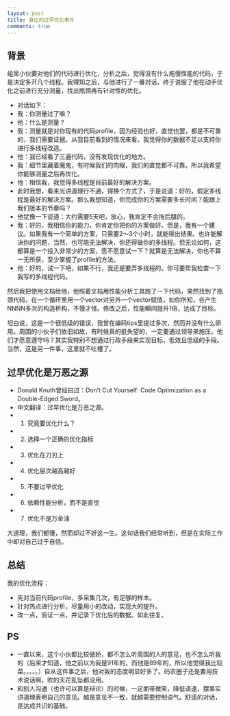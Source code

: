 ```yaml
---
layout: post
title: 身边的过早优化事件
comments: true
---
```


## 背景
组里小伙要对他们的代码进行优化，分析之后，觉得没有什么拖慢性能的代码，于是决定多开几个线程。我得知之后，与他进行了一番对话，终于说服了他在动手优化之前进行充分测量，找出瓶颈再有针对性的优化。

- 对话如下：
- 我：你测量过了嘛？
- 他：什么是测量？
- 我：测量就是对你现有的代码profile，因为经验也好，直觉也罢，都是不可靠的，我们需要证据。从我目前看到的情况来看，我觉得你的数据不足以支持你进行多线程改造。
- 他：我已经看了三遍代码，没有发现优化的地方。
- 我：细节里藏着魔鬼，有时候我们的肉眼，我们的直觉都不可靠。所以我希望你能够测量之后再优化。
- 他：相信我，我觉得多线程是目前最好的解决方案。
- 此时我想，看来光讲道理行不通，得换个方式了，于是说道：好的，假定多线程是最好的解决方案。那么我想知道，你完成你的方案需要多长时间？能跟上我们版本的节奏吗？
- 他犹豫一下说道：大约需要5天吧，放心，我肯定不会拖后腿的。
- 我：好的，我相信你的能力，你肯定你把你的方案做好。但是，我有一个建议。如果我有一个简单的方案，只需要2～3个小时，就能得出结果。也许能解决你的问题，当然，也可能无法解决，你还得做你的多线程。但无论如何，这都算是一个投入非常少的方案，愿不愿意试一下？就算是无法解决，你也不算一无所获，至少掌握了profile的方法。
- 他：好的，试一下吧，如果不行，我还是要弄多线程的。你可要帮我检查一下我写的多线程代码。


然后我把使用文档给他，他照着文档用性能分析工具跑了一下代码，果然找到了瓶颈代码，在一个循环里用一个vector对另外一个vector赋值，如你所知，会产生NNNN多次的构造析构，不慢才怪。修改之后，性能瞬间提升1倍，达成了目标。


坦白说，这是一个很低级的错误，我曾在编码tips里提过多次，然而并没有什么卵用。周围的小伙子们依旧如故，有时候真的挺失望的，一定要通过领导来施压，他们才愿意遵守吗？其实我特别不想通过行政手段来实现目标，低效且低级的手段。当然，这是另一件事，这里就不吐槽了。

## 过早优化是万恶之源

- Donald Knuth曾经曰过：Don’t Cut Yourself: Code Optimization as a Double-Edged Sword。
- 中文翻译：过早优化是万恶之源。 
- 1.  究竟要优化什么？ 
- 2.  选择一个正确的优化指标 
- 3.  优化在刀刃上 
- 4.  优化层次越高越好 
- 5.  不要过早优化 
- 6.  依赖性能分析，而不是直觉 
- 7.  优化不是万金油 


大道理，我们都懂，然而却过不好这一生。这句话我们经常听到，但是在实际工作中却对自己过于自信。

## 总结
我的优化流程：
- 先对当前代码profile，多采集几次，有足够的样本。
- 针对热点进行分析，尽量用小的改动，实现大的提升。
- 改一点，验证一点，并记录下优化后的数据。如此往复。

## PS
- 一直以来，这个小伙都比较傲娇，都不怎么听周围的人的意见，也不怎么听我的（后来才知道，他之前以为我是91年的，而他是89年的，所以他觉得我比较菜。。。。。）自从这件事之后，他对我的态度明显好多了。码农圈子还是要用技术说话啊，吹的天花乱坠都没用。
- 和别人沟通（也许可以算是辩论）的时候，一定面带微笑，降低语速，摆事实讲道理表明自己的意见。越是意见不一致，就越需要控制语气。舒适的对话，是达成共识的基础。


